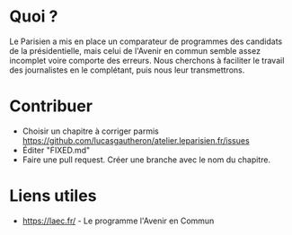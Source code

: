 # Quoi ?
Le Parisien a mis en place un comparateur de programmes des candidats de la présidentielle, mais celui de l'Avenir en commun semble assez incomplet voire comporte des erreurs. 
Nous cherchons à faciliter le travail des journalistes en le complétant, puis nous leur transmettrons.

# Contribuer

 * Choisir un chapitre à corriger parmis https://github.com/lucasgautheron/atelier.leparisien.fr/issues
 * Éditer "FIXED.md"
 * Faire une pull request. Créer une branche avec le nom du chapitre.
 
# Liens utiles
 * https://laec.fr/ - Le programme l'Avenir en Commun
